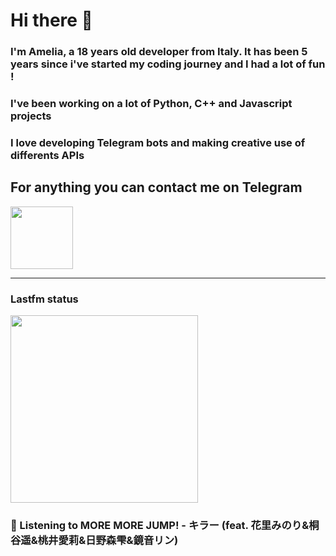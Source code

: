 # Hi there 👋
### I'm Amelia, a 18 years old developer from Italy. It has been 5 years since i've started my coding journey and I had a lot of fun !
### I've been working on a lot of Python, C++ and Javascript projects
### I love developing Telegram bots and making creative use of differents APIs


## For anything you can contact me on Telegram 
[<img src="https://upload.wikimedia.org/wikipedia/commons/thumb/8/83/Telegram_2019_Logo.svg/800px-Telegram_2019_Logo.svg.png" height=100px>](https://t.me/lmpostor_syndrome)

<!-- lastfm status starts -->
<div>
    		      <hr>
    		      <h3>Lastfm status</h3>
	              <img width="300" height="300" src="https://lastfm.freetls.fastly.net/i/u/300x300/ef8348bd75a7ab623dd73dedf94c8bfe.jpg" >
		              <h3> 🎵 Listening to MORE MORE JUMP! - キラー (feat. 花里みのり&桐谷遥&桃井愛莉&日野森雫&鏡音リン)</h3>
    </div> 
<!-- lastfm status ends -->

